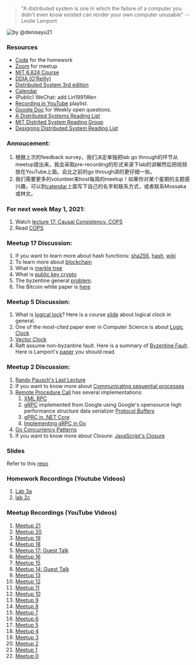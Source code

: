 > "A distributed system is one in which the failure of a computer you didn't even know existed can render your own computer unusable" -- Leslie Lamport

![by @deniseyu21](http://www.mypassionfor.net/wp-content/uploads/2020/03/8-fallacies-of-distributed-computing-1024x714.png)

### Resources
- [Code](https://classroom.github.com/a/_3Qha2rO) for the homework
- [Zoom](https://zoom.us/j/98807003493?pwd=YUhvZ3pUQy85MkhtZzVSaFZBL1k4dz09) for meetup
- [MIT 6.824 Course](http://nil.csail.mit.edu/6.824/2020/schedule.html)
- [DDIA (O’Reilly)](https://learning.oreilly.com/library/view/designing-data-intensive-applications/9781491903063/)
- [Distributed System 3rd edition](https://www.distributed-systems.net/index.php/books/ds3/)
- [Calendar](https://docs.google.com/spreadsheets/d/1RsbGpq1cwNSmYn5hcmT8Hv5O4qssl2HXsTcG82RHVQk/edit?usp=sharing)
- (Public) WeChat: add Lin1991Wen
- [Recording in YouTube](https://www.youtube.com/playlist?list=PL1voNxn5MODMJxAZVvgFHZ0jZ-fuSut68) playlist.
- [Google Doc](https://docs.google.com/document/d/1mvlQgpiGbUA_GSWtnNanKtT60Kgg05AlN6gsRuYz_T0/edit) for Weekly open questions.
- [A Distributed Systems Reading List](https://dancres.github.io/Pages/)
- [MIT Distrited System Reading Group](http://dsrg.pdos.csail.mit.edu/papers/)
- [Designing Distributed System Reading List](https://backendology.com/2018/09/10/distributed-systems-course-reading-list/)

### Annoucement:
1. 根据上次的feedback survey，我们决定单独把lab go through的环节从meetup提出来。我会采取pre-recording的形式来录下lab的讲解然后把视频放在YouTube上面。会比之前的go through讲的更仔细一些。
2. 我们需要更多的volunteer来host每周的meetup！如果你对某个星期的主题感兴趣，可以到[calendar](https://docs.google.com/spreadsheets/d/1RsbGpq1cwNSmYn5hcmT8Hv5O4qssl2HXsTcG82RHVQk/edit?usp=sharing)上面写下自己的名字和联系方式，或者联系Mossaka或林文。

### For next week May 1, 2021:
1. Watch [lecture 17: Causal Consistency, COPS](http://nil.csail.mit.edu/6.824/2020/video/17.html)
2. Read [COPS](http://nil.csail.mit.edu/6.824/2020/papers/cops.pdf)

### Meetup 17 Discussion:
1. If you want to learn more about hash functions: [sha256](https://qvault.io/security/very-basic-intro-to-hash-functions-sha-256-md-5-etc/), [hash](https://resources.infosecinstitute.com/topic/introduction-to-hash-functions/), [wiki](https://en.wikipedia.org/wiki/Cryptographic_hash_function)
2. To learn more about [blockchain](https://en.bitcoin.it/wiki/Block_chain)
3. What is [merkle tree](https://en.wikipedia.org/wiki/Merkle_tree)
4. What is [public key crypto](https://betterprogramming.pub/an-introduction-to-public-key-cryptography-3ea0cf7bf4ba)
5. The byzentine general [problem](https://medium.com/coinmonks/a-note-from-anthony-if-you-havent-already-please-read-the-article-gaining-clarity-on-key-787989107969).
6. The Bitcoin white paper is [here](https://bitcoin.org/bitcoin.pdf)

### Meetup 5 Discussion:
1. What is [logical lock](https://en.wikipedia.org/wiki/Logical_clock)? Here is a course [slide](https://www.cs.uic.edu/~ajayk/Chapter3.pdf) about logical clock in general.
2. One of the most-cited paper ever in Computer Science is about [Logic Clock](http://lamport.azurewebsites.net/pubs/time-clocks.pdf)
3. [Vector Clock](https://en.wikipedia.org/wiki/Vector_clock)
4. Raft assume non-byzantine fault. Here is a summary of [Byzentine Fault](https://en.wikipedia.org/wiki/Byzantine_fault). Here is Lamport's [paper](https://lamport.azurewebsites.net/pubs/byz.pdf) you should read.

### Meetup 2 Discussion:
1. [Randy Pausch's Last Lecture](https://www.youtube.com/watch?v=ji5_MqicxSo)
2. If you want to know more about [Communicating sequential processes](https://www.cs.cmu.edu/~crary/819-f09/Hoare78.pdf)
3. [Remote Procedure Call](https://en.wikipedia.org/wiki/Remote_procedure_call) has several implementations:
    1. [XML RPC](http://xmlrpc.com/)
    2. [gRPC](https://grpc.io/) implemented from Google using Google's opensource high performance structure data serializer [Protocol Buffers](https://developers.google.com/protocol-buffers/)
    3. [gPRC in .NET Core](https://docs.microsoft.com/en-us/aspnet/core/grpc/?view=aspnetcore-5.0)
    4. [Implementing gRPC in Go](https://medium.com/@sprashant.30/implementing-grpc-using-go-62d4406cd616#:~:text=%20Implementing%20gRPC%20using%20Go%20%201%20Step,to%20do%20is%20implement%20the%20ConnectorServiceServer...%20More%20)
4. [Go Concurrency Patterns](https://youtu.be/f6kdp27TYZs)
5. If you want to know more about Closure: [JavaScript's Closure](https://developer.mozilla.org/en-US/docs/Web/JavaScript/Closures)

### Slides
Refer to this [repo](https://github.com/Microsoft-Distributed-System-Meetup/MSFT-System-Meetup)

### Homework Recordings (Youtube Videos)
1. [Lab 3a](https://youtu.be/R2W8A8Qi7rI)
1. [lab 2c](https://youtu.be/z7qNbNLzk4w)

### Meetup Recordings (YouTube Videos)
1. [Meetup 21](https://youtu.be/ijNqQQRje_s)
1. [Meetup 20](https://youtu.be/OPHVjeOsaO8)
1. [Meetup 19](https://youtu.be/afSrpudnpbg)
1. [Meetup 18](https://youtu.be/p2m2WHyce_w)
1. [Meetup 17: Guest Talk](https://youtu.be/c-9L_zw3xyA)
1. [Meetup 16](https://youtu.be/OEW8YVGnhtU)
1. [Meetup 15](https://youtu.be/huZ71lUYhs0)
1. [Meetup 14: Guest Talk](https://youtu.be/ljO7b7iYBwc)
1. [Meetup 13](https://youtu.be/jKxwenhUWvA)
1. [Meetup 12](https://youtu.be/Otx1vscXloo)
1. [Meetup 11](https://youtu.be/0Z5RSO56lwY)
1. [Meetup 10](https://youtu.be/_5EMpX6g04M)
1. [Meetup 9](https://youtu.be/zBUXhqx3e38)
1. [Meetup 8](https://youtu.be/b5Kp6b-yaiA)
1. [Meetup 7](https://youtu.be/1ORd7geczUM)
1. [Meetup 6](https://youtu.be/IIDOrseYxzA)
1. [Meetup 5](https://youtu.be/K2phntkNgYM)
1. [Meetup 4](https://youtu.be/gk4c_GZY9SU)
1. [Meetup 3](https://youtu.be/GZaiRrqUjow)
1. [Meetup 2](https://youtu.be/Vk_GHllRWy4)
2. [Meetup 1](https://youtu.be/eIbw4El_xsM)
3. [Meetup 0](https://youtu.be/qAFka0s1r2M)
